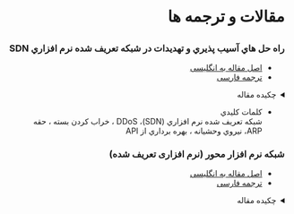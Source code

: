 <div dir="rtl">

# مقالات و ترجمه ها

## 

### راه حل هاي آسيب پذيري و تهديدات در شبکه تعريف شده نرم افزاري SDN

- <a href="SDN-En.pdf">اصل مقاله به انگلیسی</a>
- <a href="SDN-Fa.pdf">ترجمه فارسی</a>

<a name="Summary1"></a>
<details>
<summary>چکیده مقاله</summary>
در جهان در حال پيشرفت امروز، اندازه و الزامات شبکه ها افزايش مي يابد که مي تواند سنگين باشد زيرا حرکت با سوئيچ ها کاملاً بي نظم است. SDN   به برنامه ريزي و اجراي مستقل سوئيچ ها کمک مي کند. SDN   روشي براي ايجاد قابليت برنامه ريزي براي توسعه برنامه هاي شبکه با جدا کردن سطح کنترل از سطح داده است. امنيت شبکه تعريف شده نرم افزاري (SDN) يک موضوع آزاد است. جدا کردن سطح کنترل از سطح داده ، تعدادي از چالش هاي امنيتي مانند حمله مرد در وسط (MITM) ، انکار سرويس (DoS) ، حملات اشباع بيش از حد و غيره را باز مي کند. در اين مقاله ، ما به بررسي اجمالي شبکه تعريف شده نرم افزاري (SDN) ، چالش ها ، مشکلات و راه حل هاي آنها پرداخته ايم. ابتدا ، ما در مورد معماري   SDN ، به دنبال آن توضيحات تهديدات و در آخر ، پيشنهاد برخي راه حل ها براي تعبيه کردن امنيت بحث کرديم. 
</details>

- کلمات کليدي<br>
شبکه تعريف شده نرم افزاري (SDN)، DDoS ، خراب کردن بسته ، حقه  ARP، نيروي وحشيانه ، بهره برداري از  API



### شبکه نرم افزار محور (نرم افزاری تعريف شده)

- <a href="Software Defined Networking-En.pdf">اصل مقاله به انگلیسی</a>
- <a href="Software Defined Networking-Fa.pdf">ترجمه فارسی</a>

<a name="Summary2"></a>
<details>
<summary>چکیده مقاله</summary>
این مقاله مفهوم شبکه نرم افزار محور (SDN) را بررسی می کند، که واسط جنوبی آن می تواند از طریق پروتکل Open Flow  اعمال شود. هدف از این مطالعه، کشف معماری SDN و استاندارد Open Flow  با برخی جزئیات است. علاوه بر این، به دنبال اجرای ابزارهای خود در شبکه شرکت نفت هستند. شبیه سازی با استفاده از ترکیب شبیه ساز شبکه Mininet و کنترل کننده Ryu با استفاده از اسکریپت های پایتون انجام می-شود. 
</details>
